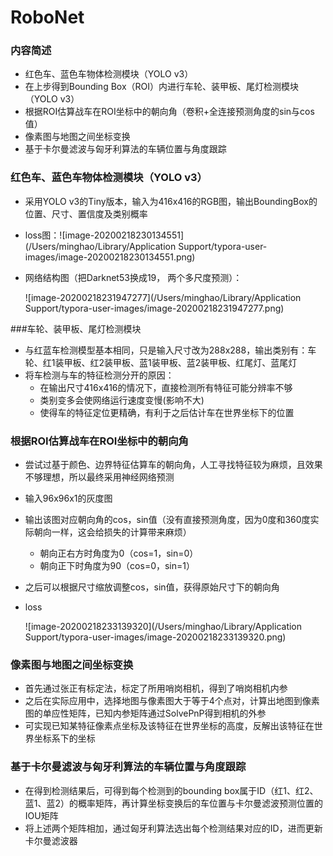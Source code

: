 # RoboNet



### 内容简述

* 红色车、蓝色车物体检测模块（YOLO v3）
* 在上步得到Bounding Box（ROI）内进行车轮、装甲板、尾灯检测模块（YOLO v3）
* 根据ROI估算战车在ROI坐标中的朝向角（卷积+全连接预测角度的sin与cos值）
* 像素图与地图之间坐标变换
* 基于卡尔曼滤波与匈牙利算法的车辆位置与角度跟踪

### 红色车、蓝色车物体检测模块（YOLO v3）

* 采用YOLO v3的Tiny版本，输入为416x416的RGB图，输出BoundingBox的位置、尺寸、置信度及类别概率

* loss图：![image-20200218230134551](/Users/minghao/Library/Application Support/typora-user-images/image-20200218230134551.png)

* 网络结构图（把Darknet53换成19， 两个多尺度预测）：

  ![image-20200218231947277](/Users/minghao/Library/Application Support/typora-user-images/image-20200218231947277.png)

###车轮、装甲板、尾灯检测模块

* 与红蓝车检测模型基本相同，只是输入尺寸改为288x288，输出类别有：车轮、红1装甲板、红2装甲板、蓝1装甲板、蓝2装甲板、红尾灯、蓝尾灯
* 将车检测与车的特征检测分开的原因：
  * 在输出尺寸416x416的情况下，直接检测所有特征可能分辨率不够
  * 类别变多会使网络运行速度变慢(影响不大)
  * 使得车的特征定位更精确，有利于之后估计车在世界坐标下的位置

### 根据ROI估算战车在ROI坐标中的朝向角

* 尝试过基于颜色、边界特征估算车的朝向角，人工寻找特征较为麻烦，且效果不够理想，所以最终采用神经网络预测

* 输入96x96x1的灰度图

* 输出该图对应朝向角的cos，sin值（没有直接预测角度，因为0度和360度实际朝向一样，这会给损失的计算带来麻烦）

  * 朝向正右方时角度为0（cos=1，sin=0）
  * 朝向正下时角度为90（cos=0，sin=1）

* 之后可以根据尺寸缩放调整cos，sin值，获得原始尺寸下的朝向角

* loss

  ![image-20200218233139320](/Users/minghao/Library/Application Support/typora-user-images/image-20200218233139320.png)

### 像素图与地图之间坐标变换

* 首先通过张正有标定法，标定了所用哨岗相机，得到了哨岗相机内参
* 之后在实际应用中，选择地图与像素图大于等于4个点对，计算出地图到像素图的单应性矩阵，已知内参矩阵通过SolvePnP得到相机的外参
* 可实现已知某特征像素点坐标及该特征在世界坐标的高度，反解出该特征在世界坐标系下的坐标

### 基于卡尔曼滤波与匈牙利算法的车辆位置与角度跟踪

* 在得到检测结果后，可得到每个检测到的bounding box属于ID（红1、红2、蓝1、蓝2）的概率矩阵，再计算坐标变换后的车位置与卡尔曼滤波预测位置的IOU矩阵
* 将上述两个矩阵相加，通过匈牙利算法选出每个检测结果对应的ID，进而更新卡尔曼滤波器